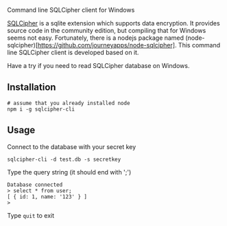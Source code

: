 Command line SQLCipher client for Windows

[SQLCipher](https://www.zetetic.net/sqlcipher/) is a sqlite extension which supports data encryption. It provides source code in the community edition, but compiling that for Windows seems not easy. Fortunately, there is a nodejs package named (node-sqlcipher)[https://github.com/journeyapps/node-sqlcipher]. This command line SQLCipher client is developed based on it.

Have a try if you need to read SQLCipher database on Windows.

## Installation

```
# assume that you already installed node
npm i -g sqlcipher-cli
```

## Usage

Connect to the database with your secret key

```
sqlcipher-cli -d test.db -s secretkey
```

Type the query string (it should end with ';') 

```
Database connected
> select * from user;
[ { id: 1, name: '123' } ]
>
```

Type `quit` to exit